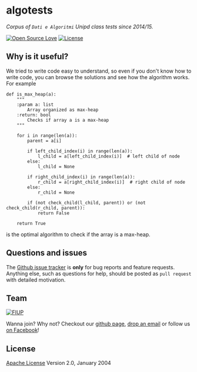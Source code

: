 # algotests

*Corpus of `Dati e Algoritmi` Unipd class tests since 2014/15.*

[![Open Source Love](https://badges.frapsoft.com/os/v1/open-source.svg?v=103)](https://opensource.org/licenses/Apache-2.0) [![License](https://img.shields.io/badge/license-Apache%202.0-blue.svg)](https://www.apache.org/licenses/LICENSE-2.0)

## Why is it useful?
We tried to write code easy to understand, so even if you don't know how to write code, you can browse the solutions and see how the algorithm works. For example
```shell
def is_max_heap(a):
    """
    :param a: list
        Array organized as max-heap
    :return: bool
        Checks if array a is a max-heap
    """

    for i in range(len(a)):
        parent = a[i]

        if left_child_index(i) in range(len(a)):
            l_child = a[left_child_index(i)]  # left child of node
        else:
            l_child = None

        if right_child_index(i) in range(len(a)):
            r_child = a[right_child_index(i)]  # right child of node
        else:
            r_child = None

        if (not check_child(l_child, parent)) or (not check_child(r_child, parent)):
            return False

    return True
```
is the optimal algorithm to check if the array is a max-heap.



## Questions and issues
The [Github issue tracker](https://github.com/FIUP/algotests/issues) is **only** for bug reports and feature requests. Anything else, such as questions for help, should be posted as `pull request` with detailed motivation.


## Team
[![FIUP](https://avatars2.githubusercontent.com/u/8012686?v=3&s=200)](https://github.com/orgs/FIUP/people)

Wanna join? Why not? Checkout our [github page](https://github.com/FIUP), [drop an email](mailto:fiup.unipd@gmail.com) or follow us [on Facebook](https://www.facebook.com/groups/fiupd/)!


## License
[Apache License](http://www.apache.org/licenses/LICENSE-2.0) Version 2.0, January 2004
